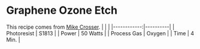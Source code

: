 # Graphene Ozone Etch

This recipe comes from [Mike Crosser](https://www.linfield.edu/faculty/mcrosse.html).
|             |          |
|------------:|----------|
| Photoresist | S1813    |
| Power       | 50 Watts |
| Process Gas | Oxygen   |
| Time        | 4 Min.   |
